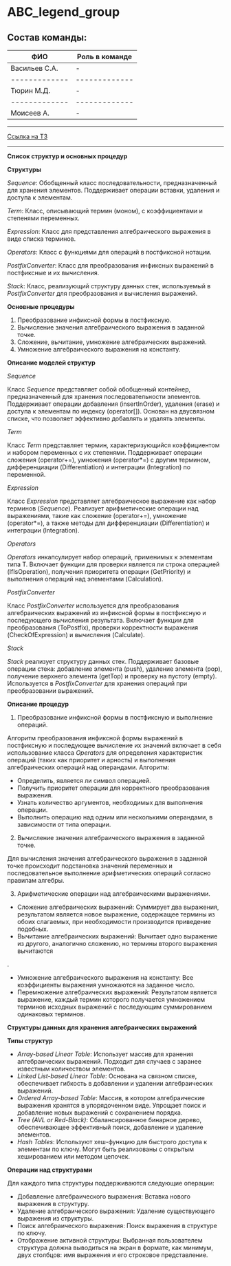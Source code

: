 # ABC_legend_group
## Состав команды:
| ФИО | Роль в команде |
|-------------|-------------|
| Васильев С.А. | - |
|-------------|-------------|
| Тюрин М.Д. | - |
|-------------|-------------|
| Моисеев А.| - |

---

[Ссылка на ТЗ](https://docs.google.com/document/d/1Na9jSlxca3_rLC-BfpdOC2h5nSP62dQMwzYbuJS1mRo/edit?usp=sharing "Документ с ТЗ и возможностью комментирования")

---
**Список структур и основных процедур**

**Структуры**

*Sequence<T>*: Обобщенный класс последовательности, предназначенный для хранения элементов. Поддерживает операции вставки, удаления и доступа к элементам.

*Term*: Класс, описывающий термин (моном), с коэффициентами и степенями переменных.

*Expression*: Класс для представления алгебраического выражения в виде списка терминов.

*Operators*: Класс с функциями для операций в постфиксной нотации.

*PostfixConverter*: Класс для преобразования инфиксных выражений в постфиксные и их вычисления.

*Stack<T>*: Класс, реализующий структуру данных стек, используемый в *PostfixConverter* для преобразования и вычисления выражений.

**Основные процедуры**

1. Преобразование инфиксной формы в постфиксную.
2. Вычисление значения алгебраического выражения в заданной точке.
3. Сложение, вычитание, умножение алгебраических выражений.
4. Умножение алгебраического выражения на константу.

**Описание моделей структур**

*Sequence*

Класс *Sequence* представляет собой обобщенный контейнер, предназначенный для хранения последовательности элементов. Поддерживает операции добавления (insertInOrder), удаления (erase) и доступа к элементам по индексу (operator[]). Основан на двусвязном списке, что позволяет эффективно добавлять и удалять элементы.

*Term*

Класс *Term* представляет термин, характеризующийся коэффициентом и набором переменных с их степенями. Поддерживает операции сложения (operator+=), умножения (operator*=) с другим термином, дифференциации (Differentiation) и интеграции (Integration) по переменной.

*Expression*

Класс *Expression* представляет алгебраическое выражение как набор терминов (*Sequence<Term>*). Реализует арифметические операции над выражениями, такие как сложение (operator+=), умножение (operator*=), а также методы для дифференциации (Differentiation) и интеграции (Integration).

*Operators*

*Operators* инкапсулирует набор операций, применимых к элементам типа T. Включает функции для проверки является ли строка операцией (IfIsOperation), получения приоритета операции (GetPriority) и выполнения операций над элементами (Calculation).

*PostfixConverter*

Класс *PostfixConverter* используется для преобразования алгебраических выражений из инфиксной формы в постфиксную и последующего вычисления результата. Включает функции для преобразования (ToPostfix), проверки корректности выражения (CheckOfExpression) и вычисления (Calculate).

*Stack*

*Stack* реализует структуру данных стек. Поддерживает базовые операции стека: добавление элемента (push), удаление элемента (pop), получение верхнего элемента (getTop) и проверку на пустоту (empty). Используется в *PostfixConverter* для хранения операций при преобразовании выражений.

**Описание процедур**

1. Преобразование инфиксной формы в постфиксную и выполнение операций.

Алгоритм преобразования инфиксной формы выражений в постфиксную и последующее вычисление их значений включает в себя использование класса *Operators* для определения характеристик операций (таких как приоритет и арность) и выполнения алгебраических операций над операндами. Алгоритм:

- Определить, является ли символ операцией.
- Получить приоритет операции для корректного преобразования выражения.
- Узнать количество аргументов, необходимых для выполнения операции.
- Выполнить операцию над одним или несколькими операндами, в зависимости от типа операции.

2. Вычисление значения алгебраического выражения в заданной точке.

Для вычисления значения алгебраического выражения в заданной точке происходит подстановка значений переменных и последовательное выполнение арифметических операций согласно правилам алгебры.

3. Арифметические операции над алгебраическими выражениями.

- Сложение алгебраических выражений: Суммирует два выражения, результатом является новое выражение, содержащее термины из обоих слагаемых, при необходимости производится приведение подобных.
- Вычитание алгебраических выражений: Вычитает одно выражение из другого, аналогично сложению, но термины второго выражения вычитаются

.
- Умножение алгебраического выражения на константу: Все коэффициенты выражения умножаются на заданное число.
- Перемножение алгебраических выражений: Результатом является выражение, каждый термин которого получается умножением терминов исходных выражений с последующим суммированием одинаковых терминов.

**Структуры данных для хранения алгебраических выражений**

**Типы структур**

- *Array-based Linear Table*: Использует массив для хранения алгебраических выражений. Подходит для случаев с заранее известным количеством элементов.
- *Linked List-based Linear Table*: Основана на связном списке, обеспечивает гибкость в добавлении и удалении алгебраических выражений.
- *Ordered Array-based Table*: Массив, в котором алгебраические выражения хранятся в упорядоченном виде. Упрощает поиск и добавление новых выражений с сохранением порядка.
- *Tree (AVL or Red-Black)*: Сбалансированное бинарное дерево, обеспечивающее эффективный поиск, добавление и удаление элементов.
- *Hash Tables*: Используют хеш-функцию для быстрого доступа к элементам по ключу. Могут быть реализованы с открытым хешированием или методом цепочек.

**Операции над структурами**

Для каждого типа структуры поддерживаются следующие операции:

- Добавление алгебраического выражения: Вставка нового выражения в структуру.
- Удаление алгебраического выражения: Удаление существующего выражения из структуры.
- Поиск алгебраического выражения: Поиск выражения в структуре по ключу.
- Отображение активной структуры: Выбранная пользователем структура должна выводиться на экран в формате, как минимум, двух столбцов: имя выражения и его строковое представление.
